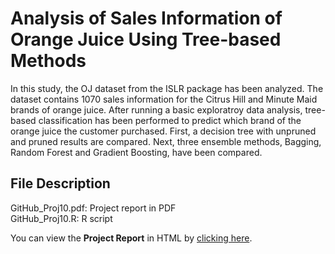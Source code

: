# Analysis of Sales Information of Orange Juice Using Tree-based Methods

In this study, the OJ dataset from the ISLR package has been analyzed. The dataset contains 1070 sales information for the Citrus Hill and Minute Maid brands of orange juice. After running a basic exploratroy data analysis, tree-based classification has been performed to predict which brand of the orange juice the customer purchased. First, a decision tree with unpruned and pruned results are compared. Next, three ensemble methods, Bagging, Random Forest and Gradient Boosting, have been compared.


## File Description
GitHub_Proj10.pdf: Project report in PDF <br>
GitHub_Proj10.R: R script

You can view the **Project Report** in HTML by [clicking here](http://htmlpreview.github.io/?https://github.com/gapkim/Sales_of_Orange_Juice/blob/master/GitHub_Proj10.html).
